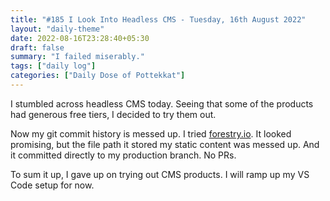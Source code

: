 ```yaml
---
title: "#185 I Look Into Headless CMS - Tuesday, 16th August 2022"
layout: "daily-theme"
date: 2022-08-16T23:28:40+05:30
draft: false
summary: "I failed miserably."
tags: ["daily log"]
categories: ["Daily Dose of Pottekkat"]
---
```


I stumbled across headless CMS today. Seeing that some of the products had generous free tiers, I decided to try them out.

Now my git commit history is messed up. I tried [forestry.io](https://forestry.io/). It looked promising, but the file path it stored my static content was messed up. And it committed directly to my production branch. No PRs.

To sum it up, I gave up on trying out CMS products. I will ramp up my VS Code setup for now.
